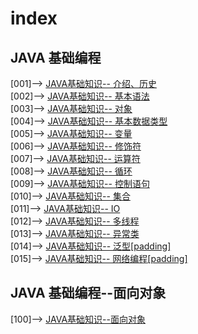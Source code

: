 # index

## JAVA 基础编程

\[001\]--&gt; [JAVA基础知识-- 介绍、历史](java-li-shi-he-jian-jie.md)  
\[002\]--&gt; [JAVA基础知识-- 基本语法](ji-ben-yu-fa.md)  
\[003\]--&gt; [JAVA基础知识-- 对象](dui-xiang.md)  
\[004\]--&gt; [JAVA基础知识-- 基本数据类型](ji-ben-shu-ju-lei-xing.md)  
\[005\]--&gt; [JAVA基础知识-- 变量](bian-liang-lei-xing.md)  
\[006\]--&gt; [JAVA基础知识-- 修饰符](xiu-shi-fu.md)  
\[007\]--&gt; [JAVA基础知识-- 运算符](yun-suan-fu.md)  
\[008\]--&gt; [JAVA基础知识-- 循环](xun-huan.md)  
\[009\]--&gt; [JAVA基础知识-- 控制语句](kong-zhi-yu-ju.md)  
\[010\]--&gt; [JAVA基础知识-- 集合](collection.md)  
\[011\]--&gt; [JAVA基础知识-- IO](io.md)  
\[012\]--&gt; [JAVA基础知识-- 多线程](thread.md)  
\[013\]--&gt; [JAVA基础知识-- 异常类](yi-chang.md)  
\[014\]--&gt; [JAVA基础知识-- 泛型\[padding\]](fan-xing.md)  
\[015\]--&gt; [JAVA基础知识-- 网络编程\[padding\]](https://github.com/tsing-dong/back-ends/tree/c1275ccf0252694ba2e6306ead44cdd0ea06bab7/BasicKnowledge/网络编程.md)

## JAVA 基础编程--面向对象

\[100\]--&gt; [JAVA基础知识--面向对象](mian-xiang-dui-xiang.md)

